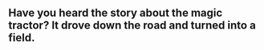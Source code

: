 ## Have you heard the story about the magic tractor? It drove down the road and turned into a field.
